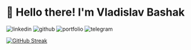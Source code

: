 # 👋 Hello there! I'm Vladislav Bashak

![linkedin](https://img.shields.io/badge/Linkedin-0e76a8?style=for-the-badge&logo=Linkedin&logoColor=white)
![github](https://img.shields.io/badge/GitHub-000000?style=for-the-badge&logo=GitHub&logoColor=white)
![portfolio](https://img.shields.io/badge/Portfolio-800080?style=for-the-badge&logo=Portfolio&logoColor=white)
![telegram](https://img.shields.io/badge/Telegram-0e76a8?style=for-the-badge&logo=Telegram&logoColor=white)

[![GitHub Streak](https://streak-stats.demolab.com/?user=DenverCoder1)](https://git.io/streak-stats)

<!--
**Vlad-syss/Vlad-syss** is a ✨ _special_ ✨ repository because its `README.md` (this file) appears on your GitHub profile.

Here are some ideas to get you started:

- 🔭 I’m currently working on ...
- 🌱 I’m currently learning ...
- 👯 I’m looking to collaborate on ...
- 🤔 I’m looking for help with ...
- 💬 Ask me about ...
- 📫 How to reach me: ...
- 😄 Pronouns: ...
- ⚡ Fun fact: ...
-->

